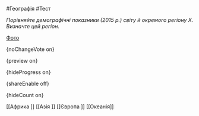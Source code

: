 #Географія #Тест

*Порівняйте демографічні показники (2015 р.) світу й окремого регіону Х. Визначте цей регіон.*

[Фото](https://zno.osvita.ua//doc/images/znotest/107/10755/34.jpg)

{noChangeVote on}

{preview on}

{hideProgress on}

{shareEnable off}

{hideCount on}

[[Африка ]]
[[Азія ]]
[[Європа ]]
[[Океанія]]
